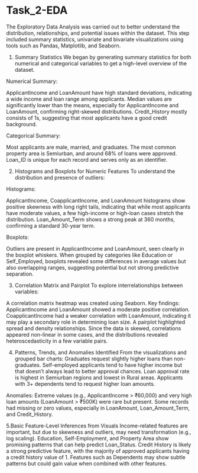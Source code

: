 # Task_2-EDA
The Exploratory Data Analysis was carried out to better understand the distribution, relationships, and potential issues within the dataset. This step included summary statistics, univariate and bivariate visualizations using tools such as Pandas, Matplotlib, and Seaborn.
1. Summary Statistics
We began by generating summary statistics for both numerical and categorical variables to get a high-level overview of the dataset.

Numerical Summary:

ApplicantIncome and LoanAmount have high standard deviations, indicating a wide income and loan range among applicants.
Median values are significantly lower than the means, especially for ApplicantIncome and LoanAmount, confirming right-skewed distributions.
Credit_History mostly consists of 1s, suggesting that most applicants have a good credit background.

Categorical Summary:

Most applicants are male, married, and graduates.
The most common property area is Semiurban, and around 68% of loans were approved.
Loan_ID is unique for each record and serves only as an identifier.

2. Histograms and Boxplots for Numeric Features
To understand the distribution and presence of outliers:

Histograms:

ApplicantIncome, CoapplicantIncome, and LoanAmount histograms show positive skewness with long right tails, indicating that while most applicants have moderate values, a few high-income or high-loan cases stretch the distribution.
Loan_Amount_Term shows a strong peak at 360 months, confirming a standard 30-year term.

Boxplots:

Outliers are present in ApplicantIncome and LoanAmount, seen clearly in the boxplot whiskers.
When grouped by categories like Education or Self_Employed, boxplots revealed some differences in average values but also overlapping ranges, suggesting potential but not strong predictive separation.

3.  Correlation Matrix and Pairplot
To explore interrelationships between variables:

A correlation matrix heatmap was created using Seaborn. Key findings:
ApplicantIncome and LoanAmount showed a moderate positive correlation.
CoapplicantIncome had a weaker correlation with LoanAmount, indicating it may play a secondary role in determining loan size.
A pairplot highlighted spread and density relationships. Since the data is skewed, correlations appeared non-linear in some cases, and the distributions revealed heteroscedasticity in a few variable pairs.

4. Patterns, Trends, and Anomalies Identified
From the visualizations and grouped bar charts:
Graduates request slightly higher loans than non-graduates.
Self-employed applicants tend to have higher income but that doesn’t always lead to better approval chances.
Loan approval rate is highest in Semiurban regions and lowest in Rural areas.
Applicants with 3+ dependents tend to request higher loan amounts.

Anomalies:
Extreme values (e.g., ApplicantIncome > ₹60,000) and very high loan amounts (LoanAmount > ₹500K) were rare but present.
Some records had missing or zero values, especially in LoanAmount, Loan_Amount_Term, and Credit_History.

5.Basic Feature-Level Inferences from Visuals
Income-related features are important, but due to skewness and outliers, may need transformation (e.g., log scaling).
Education, Self-Employment, and Property Area show promising patterns that can help predict Loan_Status.
Credit History is likely a strong predictive feature, with the majority of approved applicants having a credit history value of 1.
Features such as Dependents may show subtle patterns but could gain value when combined with other features.
